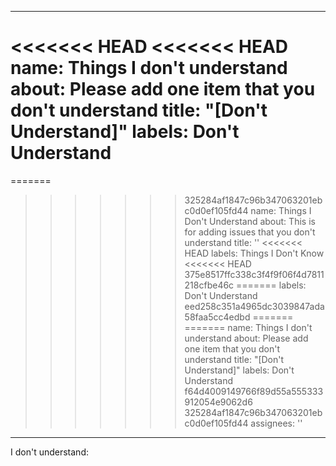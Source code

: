 
---
<<<<<<< HEAD
<<<<<<< HEAD
name: Things I don't understand
about: Please add one item that you don't understand
title: "[Don't Understand]"
labels: Don't Understand
=======
=======
>>>>>>> 325284af1847c96b347063201ebc0d0ef105fd44
name: Things I Don't Understand
about: This is for adding issues that you don't understand
title: ''
<<<<<<< HEAD
labels: Things I Don't Know
<<<<<<< HEAD
>>>>>>> 375e8517ffc338c3f4f9f06f4d7811218cfbe46c
=======
labels: Don't Understand
>>>>>>> eed258c351a4965dc3039847ada58faa5cc4edbd
=======
=======
name: Things I don't understand
about: Please add one item that you don't understand
title: "[Don't Understand]"
labels: Don't Understand
>>>>>>> f64d4009149766f89d55a555333912054e9062d6
>>>>>>> 325284af1847c96b347063201ebc0d0ef105fd44
assignees: ''

---

I don't understand:
